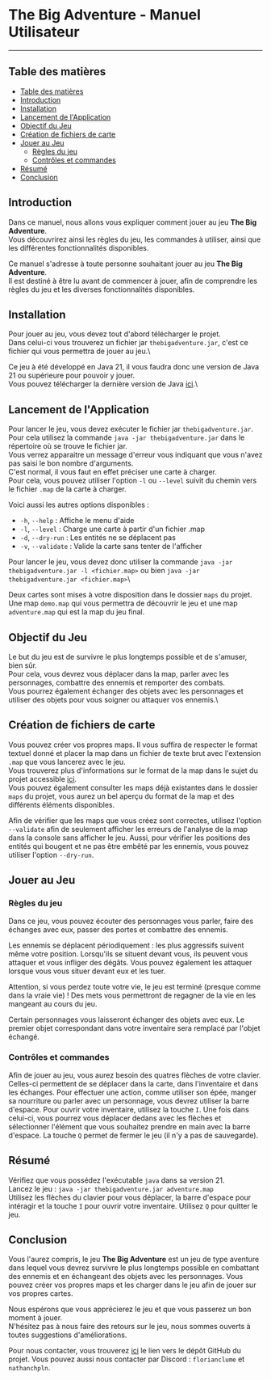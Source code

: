 # The Big Adventure - Manuel Utilisateur

--------------------

## Table des matières

- [Table des matières](#table-des-matières)
- [Introduction](#introduction)
- [Installation](#installation)
- [Lancement de l'Application](#lancement-de-lapplication)
- [Objectif du Jeu](#objectif-du-jeu)
- [Création de fichiers de carte](#création-de-fichiers-de-carte)
- [Jouer au Jeu](#jouer-au-jeu)
  - [Règles du jeu](#règles-du-jeu)
  - [Contrôles et commandes](#contrôles-et-commandes)
- [Résumé](#résumé)
- [Conclusion](#conclusion)

## Introduction

<!-- Objectif du manuel utilisateur -->
Dans ce manuel, nous allons vous expliquer comment jouer au jeu **The Big Adventure**.\
Vous découvrirez ainsi les règles du jeu, les commandes à utiliser, ainsi que les différentes fonctionnalités disponibles.

<!-- Public cible -->
Ce manuel s'adresse à toute personne souhaitant jouer au jeu **The Big Adventure**.\
Il est destiné à être lu avant de commencer à jouer, afin de comprendre les règles du jeu et les diverses fonctionnalités disponibles.

## Installation

<!-- Instructions d'installation du projet -->
Pour jouer au jeu, vous devez tout d'abord télécharger le projet.\
Dans celui-ci vous trouverez un fichier jar `thebigadventure.jar`, c'est ce fichier qui vous permettra de jouer au jeu.\

Ce jeu à été développé en Java 21, il vous faudra donc une version de Java 21 ou supérieure pour pouvoir y jouer.\
Vous pouvez télécharger la dernière version de Java [ici](https://www.java.com/fr/download/).\

## Lancement de l'Application

<!-- Comment exécuter le programme -->
Pour lancer le jeu, vous devez exécuter le fichier jar `thebigadventure.jar`.\
Pour cela utilisez la commande `java -jar thebigadventure.jar` dans le répertoire où se trouve le fichier jar.\
Vous verrez apparaitre un message d'erreur vous indiquant que vous n'avez pas saisi le bon nombre d'arguments.\
C'est normal, il vous faut en effet préciser une carte à charger.\
Pour cela, vous pouvez utiliser l'option `-l` ou `--level` suivit du chemin vers le fichier `.map` de la carte à charger.

Voici aussi les autres options disponibles :

- `-h`, `--help` : Affiche le menu d'aide
- `-l`, `--level` : Charge une carte à partir d'un fichier .map
- `-d`, `--dry-run` : Les entités ne se déplacent pas
- `-v`, `--validate` : Valide la carte sans tenter de l'afficher

Pour lancer le jeu, vous devez donc utiliser la commande `java -jar thebigadventure.jar -l <fichier.map>` ou bien `java -jar thebigadventure.jar <fichier.map>`\

<!-- Cartes mises à disposition des utilisateurs -->
Deux cartes sont mises à votre disposition dans le dossier `maps` du projet. Une map `demo.map` qui vous permettra de découvrir le jeu et une map `adventure.map` qui est la map du jeu final.

## Objectif du Jeu

<!-- Explication des principales fonctionnalités -->
Le but du jeu est de survivre le plus longtemps possible et de s'amuser, bien sûr.\
Pour cela, vous devrez vous déplacer dans la map, parler avec les personnages, combattre des ennemis et remporter des combats.\
Vous pourrez également échanger des objets avec les personnages et utiliser des objets pour vous soigner ou attaquer vos ennemis.\

## Création de fichiers de carte

<!-- Format attendu du fichier -->
Vous pouvez créer vos propres maps. Il vous suffira de respecter le format textuel donné et placer la map dans un fichier de texte brut avec l'extension `.map` que vous lancerez avec le jeu.\
Vous trouverez plus d'informations sur le format de la map dans le sujet du projet accessible [ici](https://monge.univ-mlv.fr/ens/Licence/L3/2023-2024/Java/project.php).\
Vous pouvez également consulter les maps déjà existantes dans le dossier `maps` du projet, vous aurez un bel aperçu du format de la map et des différents éléments disponibles.

Afin de vérifier que les maps que vous créez sont correctes, utilisez l'option `--validate` afin de seulement afficher les erreurs de l'analyse de la map dans la console sans afficher le jeu.
Aussi, pour vérifier les positions des entités qui bougent et ne pas être embêté par les ennemis, vous pouvez utiliser l'option `--dry-run`.

## Jouer au Jeu

### Règles du jeu

Dans ce jeu, vous pouvez écouter des personnages vous parler, faire des échanges avec eux, passer des portes et combattre des ennemis.

Les ennemis se déplacent périodiquement : les plus aggressifs suivent même votre position. Lorsqu'ils se situent devant vous, ils peuvent vous attaquer et vous infliger des dégâts.
Vous pouvez également les attaquer lorsque vous vous situer devant eux et les tuer.

Attention, si vous perdez toute votre vie, le jeu est terminé (presque comme dans la vraie vie) !
Des mets vous permettront de regagner de la vie en les mangeant au cours du jeu.

Certain personnages vous laisseront échanger des objets avec eux. Le premier objet correspondant dans votre inventaire sera remplacé par l'objet échangé.

### Contrôles et commandes

Afin de jouer au jeu, vous aurez besoin des quatres flèches de votre clavier. Celles-ci permettent de se déplacer dans la carte, dans l'inventaire et dans les échanges.
Pour effectuer une action, comme utiliser son épée, manger sa nourriture ou parler avec un personnage, vous devrez utiliser la barre d'espace.
Pour ouvrir votre inventaire, utilisez la touche `I`. Une fois dans celui-ci, vous pourrez vous déplacer dedans avec les flèches et sélectionner l'élément que vous souhaitez prendre en main avec la barre d'espace.
La touche `Q` permet de fermer le jeu (il n'y a pas de sauvegarde).

## Résumé

Vérifiez que vous possédez l'exécutable `java` dans sa version 21.\
Lancez le jeu : `java -jar thebigadventure.jar adventure.map`\
Utilisez les flèches du clavier pour vous déplacer, la barre d'espace pour intéragir et la touche `I` pour ouvrir votre inventaire.
Utilisez `Q` pour quitter le jeu.

## Conclusion

<!-- Résumé des informations clés pour l'utilisateur -->
Vous l'aurez compris, le jeu **The Big Adventure** est un jeu de type aventure dans lequel vous devrez survivre le plus longtemps possible en combattant des ennemis et en échangeant des objets avec les personnages.
Vous pouvez créer vos propres maps et les charger dans le jeu afin de jouer sur vos propres cartes.

<!-- Encouragement à fournir des retours -->

Nous espérons que vous apprécierez le jeu et que vous passerez un bon moment à jouer.\
N'hésitez pas à nous faire des retours sur le jeu, nous sommes ouverts à toutes suggestions d'améliorations.

<!-- Contact -->
Pour nous contacter, vous trouverez [ici](https://github.com/nathan9567/thebigadventure) le lien vers le dépôt GitHub du projet. Vous pouvez aussi nous contacter par Discord : `florianclume` et `nathanchpln`.
